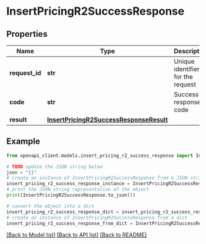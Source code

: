 # InsertPricingR2SuccessResponse


## Properties

Name | Type | Description | Notes
------------ | ------------- | ------------- | -------------
**request_id** | **str** | Unique identifier for the request | 
**code** | **str** | Success response code | 
**result** | [**InsertPricingR2SuccessResponseResult**](InsertPricingR2SuccessResponseResult.md) |  | 

## Example

```python
from openapi_client.models.insert_pricing_r2_success_response import InsertPricingR2SuccessResponse

# TODO update the JSON string below
json = "{}"
# create an instance of InsertPricingR2SuccessResponse from a JSON string
insert_pricing_r2_success_response_instance = InsertPricingR2SuccessResponse.from_json(json)
# print the JSON string representation of the object
print(InsertPricingR2SuccessResponse.to_json())

# convert the object into a dict
insert_pricing_r2_success_response_dict = insert_pricing_r2_success_response_instance.to_dict()
# create an instance of InsertPricingR2SuccessResponse from a dict
insert_pricing_r2_success_response_from_dict = InsertPricingR2SuccessResponse.from_dict(insert_pricing_r2_success_response_dict)
```
[[Back to Model list]](../README.md#documentation-for-models) [[Back to API list]](../README.md#documentation-for-api-endpoints) [[Back to README]](../README.md)


